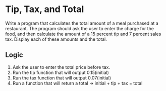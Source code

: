 # Tip, Tax, and Total

Write a program that calculates the total amount of a meal purchased at a restaurant. The
program should ask the user to enter the charge for the food, and then calculate the amount
of a 15 percent tip and 7 percent sales tax. Display each of these amounts and the total.

## Logic

1. Ask the user to enter the total price before tax.
2. Run the tip function that will output 0.15(initial)
3. Run the tax function that will output 0.07(initial)
4. Run a function that will return a total -> initial + tip + tax = total
